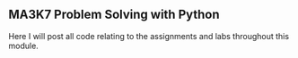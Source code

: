 ## MA3K7 Problem Solving with Python
Here I will post all code relating to the assignments and labs throughout this module.
